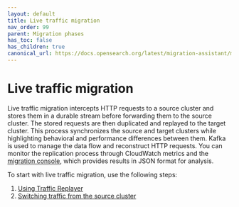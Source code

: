 ```yaml
---
layout: default
title: Live traffic migration
nav_order: 99
parent: Migration phases
has_toc: false
has_children: true
canonical_url: https://docs.opensearch.org/latest/migration-assistant/migration-phases/live-traffic-migration/index/
---
```


# Live traffic migration

Live traffic migration intercepts HTTP requests to a source cluster and stores them in a durable stream before forwarding them to the source cluster. The stored requests are then duplicated and replayed to the target cluster. This process synchronizes the source and target clusters while highlighting behavioral and performance differences between them. Kafka is used to manage the data flow and reconstruct HTTP requests. You can monitor the replication process through CloudWatch metrics and the [migration console]({{site.url}}{{site.baseurl}}/migration-console/), which provides results in JSON format for analysis.

To start with live traffic migration, use the following steps:

1. [Using Traffic Replayer]({{site.url}}{{site.baseurl}}/migration-assistant/migration-phases/using-traffic-replayer/)
2. [Switching traffic from the source cluster]({{site.url}}{{site.baseurl}}/migration-assistant/migration-phases/switching-traffic-from-the-source-cluster/)

